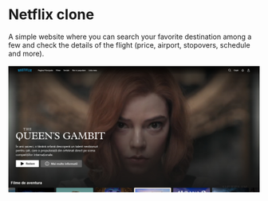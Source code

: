 # Netflix clone

A simple website where you can search your favorite destination among a few and check the details of the flight (price, airport, stopovers, schedule and more).
<br>
<br>
![Overview photo1](src/design/nastiflix.jpg)

